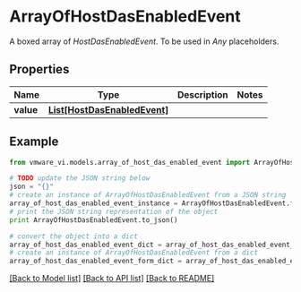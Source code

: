 # ArrayOfHostDasEnabledEvent

A boxed array of *HostDasEnabledEvent*. To be used in *Any* placeholders. 

## Properties
Name | Type | Description | Notes
------------ | ------------- | ------------- | -------------
**value** | [**List[HostDasEnabledEvent]**](HostDasEnabledEvent.md) |  | 

## Example

```python
from vmware_vi.models.array_of_host_das_enabled_event import ArrayOfHostDasEnabledEvent

# TODO update the JSON string below
json = "{}"
# create an instance of ArrayOfHostDasEnabledEvent from a JSON string
array_of_host_das_enabled_event_instance = ArrayOfHostDasEnabledEvent.from_json(json)
# print the JSON string representation of the object
print ArrayOfHostDasEnabledEvent.to_json()

# convert the object into a dict
array_of_host_das_enabled_event_dict = array_of_host_das_enabled_event_instance.to_dict()
# create an instance of ArrayOfHostDasEnabledEvent from a dict
array_of_host_das_enabled_event_form_dict = array_of_host_das_enabled_event.from_dict(array_of_host_das_enabled_event_dict)
```
[[Back to Model list]](../README.md#documentation-for-models) [[Back to API list]](../README.md#documentation-for-api-endpoints) [[Back to README]](../README.md)


